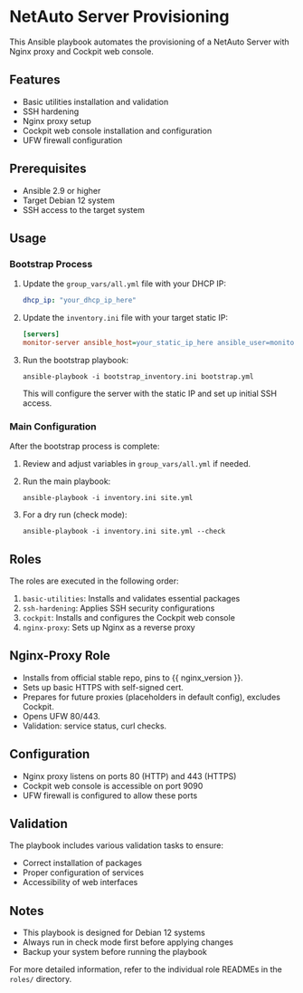 # NetAuto Server Provisioning

This Ansible playbook automates the provisioning of a NetAuto Server with Nginx proxy and Cockpit web console.

## Features

- Basic utilities installation and validation
- SSH hardening
- Nginx proxy setup
- Cockpit web console installation and configuration
- UFW firewall configuration

## Prerequisites

- Ansible 2.9 or higher
- Target Debian 12 system
- SSH access to the target system

## Usage

### Bootstrap Process

1. Update the `group_vars/all.yml` file with your DHCP IP:
   ```yaml
   dhcp_ip: "your_dhcp_ip_here"
   ```

2. Update the `inventory.ini` file with your target static IP:
   ```ini
   [servers]
   monitor-server ansible_host=your_static_ip_here ansible_user=monitor
   ```

3. Run the bootstrap playbook:
   ```
   ansible-playbook -i bootstrap_inventory.ini bootstrap.yml
   ```
   This will configure the server with the static IP and set up initial SSH access.

### Main Configuration

After the bootstrap process is complete:

1. Review and adjust variables in `group_vars/all.yml` if needed.
2. Run the main playbook:
   ```
   ansible-playbook -i inventory.ini site.yml
   ```

3. For a dry run (check mode):
   ```
   ansible-playbook -i inventory.ini site.yml --check
   ```

## Roles

The roles are executed in the following order:

1. `basic-utilities`: Installs and validates essential packages
2. `ssh-hardening`: Applies SSH security configurations
3. `cockpit`: Installs and configures the Cockpit web console
4. `nginx-proxy`: Sets up Nginx as a reverse proxy

## Nginx-Proxy Role
- Installs from official stable repo, pins to {{ nginx_version }}.
- Sets up basic HTTPS with self-signed cert.
- Prepares for future proxies (placeholders in default config), excludes Cockpit.
- Opens UFW 80/443.
- Validation: service status, curl checks.

## Configuration

- Nginx proxy listens on ports 80 (HTTP) and 443 (HTTPS)
- Cockpit web console is accessible on port 9090
- UFW firewall is configured to allow these ports

## Validation

The playbook includes various validation tasks to ensure:

- Correct installation of packages
- Proper configuration of services
- Accessibility of web interfaces

## Notes

- This playbook is designed for Debian 12 systems
- Always run in check mode first before applying changes
- Backup your system before running the playbook

For more detailed information, refer to the individual role READMEs in the `roles/` directory.
